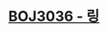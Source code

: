 # [BOJ3036 - 링](https://www.acmicpc.net/problem/3036)
<!--tags: euclidean algorithm, math, number theory-->
